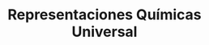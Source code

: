---
title: "Representaciones Químicas Universal"
url: /rimac/representaciones-quimicas-universal/
shop: Allgemein
---